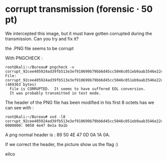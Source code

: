 # corrupt transmission (forensic · 50 pt)

We intercepted this image, but it must have gotten corrupted during the transmission. Can you try and fix it?

the .PNG file seems to be corrupt

With PNGCHECK : 

```
root@kali:~/Bureau# pngcheck -v corrupt_92cee405924ad39fb513e3ef910699b79bb6d45cc5046c051eb9aab3546e22c3.png 
File: corrupt_92cee405924ad39fb513e3ef910699b79bb6d45cc5046c051eb9aab3546e22c3.png (469363 bytes)
  File is CORRUPTED.  It seems to have suffered EOL conversion.
  It was probably transmitted in text mode.
```


The header of the PNG file has been modified in his first 8 octets has we can see with :  
```
root@kali:~/Bureau# xxd -l8 corrupt_92cee405924ad39fb513e3ef910699b79bb6d45cc5046c051eb9aab3546e22c3.png 
0000000: 9050 4e47 0e1a 0a1b  
```


A png normal header is : 89 50 4E 47 0D 0A 1A 0A.

If we correct the header, the picture show us the flag :)


eilco



